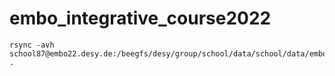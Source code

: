 # embo_integrative_course2022

```
rsync -avh school87@embo22.desy.de:/beegfs/desy/group/school/data/school/data/embo_integrative_course2022 .
```
